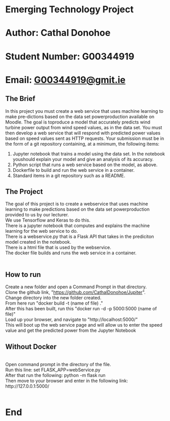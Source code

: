 # Emerging Technology Project
# Author: Cathal Donohoe 
# Student Number: G00344919
# Email: G00344919@gmit.ie

## The Brief
In this project you must create a web service that uses machine learning to make pre-dictions based on the data set powerproduction available on Moodle.  The goal is toproduce a model that accurately predicts wind turbine power output from wind speed values, as in the data set.  You must then develop a web service that will respond with predicted power values based on speed values sent as HTTP requests.  Your submission must be in the form of a git repository containing, at a minimum, the following items: </br>
1.  Jupyter  notebook  that  trains  a  model  using  the  data  set.   In  the  notebook  youshould explain your model and give an analysis of its accuracy. </br>
2.  Python script that runs a web service based on the model, as above. </br>
3.  Dockerfile to build and run the web service in a container. </br>
4.  Standard items in a git repository such as a README. </br>


## The Project
The goal of this project is to create a webservice that uses machine learning to make predictions based on the data set powerproduction provided to us by our lecturer. </br>
We use Tensorflow and Keras to do this. </br>
There is a jupyter notebook that computes and explains the machine learning for the web service to do. </br>
There is a webservice.py that is a Flask API that takes in the prediciton model created in the notebook. </br>
There is a html file that is used by the webservice. </br>
The docker file builds and runs the web service in a container. </br>
</br>
##  How to run
Create a new folder and open a Command Prompt in that directory. </br>
Clone the github link, "https://github.com/CathalDonohoe/Jupiter". </br>
Change directory into the new folder created. </br>
From here run "docker build -t (name of file) ." </br>
After this has been built, run this "docker run -d -p 5000:5000 (name of file)" </br>
Load up your browser, and navigate to "http://localhost:5000/" </br>
This will boot up the web service page and will allow us to enter the speed value and get the predicted power from the Jupyter Notebook </br>

## Without Docker
</br>
Open command prompt in the directory of the file. </br>
Run this line: set FLASK_APP=webService.py  </br>
After that run the following: python -m flask run </br>
Then move to your browser and enter in the following link: http://127.0.0.1:5000/ </br>
</br>

# End

